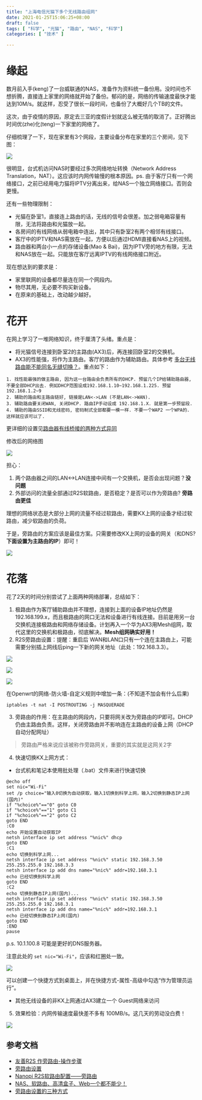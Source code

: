 ```yaml
---
title: "上海电信光猫下多个无线路由组网"
date: 2021-01-25T15:06:25+08:00
draft: false
tags: [ "科学", "光猫", "路由", "NAS", "科学"]
categories: [ "技术" ]

---
```


# 缘起
数月前入手(keng)了一台威联通的NAS，准备作为资料统一备份用。没时间也不想折腾，直接连上家里的网络就开始了备份。郁闷的是，网络的传输速度最快才能达到10M/s。就这样，忍受了很长一段时间，也备份了大概好几个TB的文件。

这次，由于疫情的原因，原定去三亚的度假计划就这么被无情的取消了。正好腾出时间优(zhe)化(teng)一下家里的网络了。

仔细梳理了一下，现在家里有3个网段，主要设备分布在家里的三个房间，见下图：

![](Pre.PNG)

很明显，台式机访问NAS时要经过多次网络地址转换（Network Address Translation，NAT）。这应该时内网传输慢的根本原因。ps. 由于客厅只有一个网络接口，之前已经用电力猫将IPTV分离出来，给NAS一个独立网络接口。否则会更慢。

还有一些物理限制：
- 光猫在卧室1，直接连上路由的话，无线的信号会很差。加之弱电箱容量有限，无法将路由和光猫放一起。
- 各房间的有线网络从弱电箱中连出，其中只有卧室2有两个相邻有线接口。
- 客厅中的IPTV和NAS需放在一起，方便以后通过HDMI直接看NAS上的视频。
- 路由器和两台小一点的存储设备(Mao & Bai)，因为IPTV旁的地方有限，无法和NAS放在一起。只能放在客厅远离IPTV的有线网络接口附近。

现在想达到的要求是：
- 家里联网的设备都尽量连在同一个网段内。
- 物尽其用，无必要不购买新设备。
- 在原来的基础上，改动越少越好。

# 花开

在网上学习了一堆网络知识，终于厘清了头绪。重点是：
- 将光猫信号连接到卧室2的主路由(AX3)后，再连接回卧室2的交换机。
- AX3的性能强，将作为主路由。客厅的路由作为辅助路由。具体参考 [多台无线路由能不能同名无缝切换？](https://v2ex.com/t/195096?__cf_chl_jschl_tk__=f2bc290606679e70b9885c6a78c21e9b945fde92-1611555065-0-AesljIQjJ9J44A5osWjO78SC9b1JF1QzrcvWioCada5po39sj_pyNxRMc7UUP5sn127Tlu3pQEDIXkDWe1Ib2xwpwvTy87sgu_h34BJeXYyKCT4MM2gdzQpKfZ9qIgiVycNXCxEFl13S-SXQSFQevA1lqh3nh0s9TCHj-oJGtzB_pSruRQoJ8kCoMa0SX7EA6YiwymXpe-803Yn0Rwa3IOjVz9xyv10kEGAKjvRDiOlgRcRwmDGMivalAlKBK8PqpsYqaVADii_2sSSCbkJD9zv-bVURZopMqKd_wGo4s0D49lHIlbttJtuSI6iKjynWZB-NOOtox97j1i9_FTwCtU7Ve-pN7ADYhFuKI01Vz9jvdo_jiqSXdTxF1k3QBWIdeg)。重点如下：

```
1. 找性能最强的做主路由, 因为这一台路由会负责所有的DHCP. 预留几个IP给辅助路由器, 不要全部DHCP出去. 例如DHCP范围设成192.168.1.10~192.168.1.225. 预留192.168.1.2~9
2. 辅助的路由和主路由链好, 链接是LAN<->LAN (不是LAN<->WAN).
3. 辅助路由要关闭WAN, 关闭DHCP. 路由IP手动设成 192.168.1.X. 就是第一步预留段.
4. 辅助的路由SSID和无线密码, 密码制式全部都要一模一样. 不要一个WAP2 一个WPA的. 这样就应该可以了.
```

更详细的设置见[路由器有线桥接的两种方式异同](https://blog.csdn.net/silyvin/article/details/49667019)

修改后的网络图

![](Post.PNG)

担心：
1. 两个路由器之间的LAN<->LAN连接中间有一个交换机，是否会出现问题？**没问题**
2. 外部访问的流量全部通过R2S软路由，是否稳定？是否可以作为旁路由? **旁路由更佳**

理想的网络状态是大部分上网的流量不经过软路由，需要KX上网的设备才经过软路由，减少软路由的负荷。

于是，旁路由的方案应该是最佳方案。只需要修改KX上网的设备的网关（和DNS? **下面设置为主路由的IP**）即可！

![](Bypass.PNG)

# 花落

花了2天的时间分别尝试了上面两种网络部署，总结如下：
1. 极路由作为客厅辅助路由并不理想，连接到上面的设备IP地址仍然是 192.168.199.x，而且极路由的网口无法和设备进行有线连接。目前是用另一台交换机连接极路由和网络存储设备。计划再入一个华为AX3用Mesh组网，取代这里的交换机和极路由，彻底解决。**Mesh组网确实好用！**
2. R2S旁路由设置：提醒：重启后 WAN和LAN口只有一个连在主路由上，可能需要分别插上网线后ping一下新的网关地址（此处：192.168.3.3）。

![](1n.PNG)

![](2n.PNG)

![](3n.PNG)

在Openwrt的网络-防火墙-自定义规则中增加一条：(不知道不加会有什么后果)

```
iptables -t nat -I POSTROUTING -j MASQUERADE
```

3. 旁路由的作用：在主路由的网段内，只要将网关改为旁路由的IP即可。DHCP仍由主路由负责。这样，关闭旁路由并不影响连在主路由的设备上网（DHCP自动分配网址）

> 旁路由严格来说应该被称作旁路网关，重要的其实就是这网关2字

4. 快速切换KX上网方式：
- 台式机和笔记本使用批处理（.bat）文件来进行快速切换

```
@echo off
set nic="Wi-Fi"
set /p choice="输入0切换为自动获取，输入1切换到科学上网，输入2切换到静态IP上网(国内)"
if "%choice%"=="0" goto C0
if "%choice%"=="1" goto C1 
if "%choice%"=="2" goto C2 
goto END
:C0
echo 开始设置自动获取IP
netsh interface ip set address "%nic%" dhcp
goto END
:C1
echo 切换到科学上网...
netsh interface ip set address "%nic%" static 192.168.3.50 255.255.255.0 192.168.3.3
netsh interface ip add dns name="%nic%" addr=192.168.3.1
echo 已经切换到科学上网
goto END
:C2
echo 切换到静态IP上网(国内)...
netsh interface ip set address "%nic%" static 192.168.3.50 255.255.255.0 192.168.3.1
netsh interface ip add dns name="%nic%" addr=192.168.3.1
echo 已经切换到静态IP上网(国内)
goto END
:END
pause
```

p.s. 10.1.100.8 可能是更好的DNS服务器。

注意此处的 `set nic="Wi-Fi"`，应该和红圈处一致。

![](NetName.PNG)

可以创建一个快捷方式到桌面上，并在快捷方式-属性-高级中勾选“作为管理员运行”。

- 其他无线设备的非KX上网通过AX3建立一个 Guest网络来访问

5. 效果检验：内网传输速度最快差不多有 100MB/s。这几天的劳动没白费！

![](Speed.PNG)

## 参考文档
- [友善R2S 作旁路由-操作步骤](https://www.yuque.com/5zhimao/fwgq3b/gs26w1)
- [旁路由设置](https://www.lingbaoboy.com/2020/11/r2s.html)
- [Nanopi R2S软路由配置——旁路由](https://www.haoyufang.site:8892/%E7%BD%91%E7%BB%9C/Nanopi%20R2S%E8%BD%AF%E8%B7%AF%E7%94%B1%E9%85%8D%E7%BD%AE%E2%80%94%E2%80%94%E6%97%81%E8%B7%AF%E7%94%B1.html)
- [NAS、软路由、高清盒子、Web一个都不能少！](https://zhuanlan.zhihu.com/p/89373710)
- [旁路由设置的三种方式](https://oeone.cn/archives/486.html)

